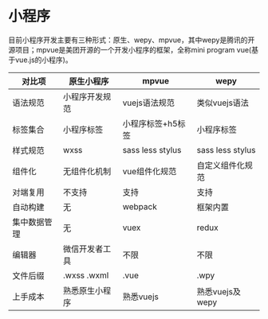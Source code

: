 # 小程序

目前小程序开发主要有三种形式：原生、wepy、mpvue，其中wepy是腾讯的开源项目；mpvue是美团开源的一个开发小程序的框架，全称mini program vue(基于vue.js的小程序)。


对比项          |	原生小程序	   | mpvue	 |  wepy
---|---|---|---
语法规范        |	小程序开发规范	|   vuejs语法规范	  |  类似vuejs语法
标签集合        |	小程序标签	    |  小程序标签+h5标签   |  小程序标签
样式规范        |	wxss	      |   sass less stylus |  sass less stylus
组件化          |	无组件化机制	|  vue组件化规范	  | 自定义组件化规范
对端复用        |	不支持	       |   支持	            |  支持
自动构建        |	 无	           |  webpack	       | 框架内置
集中数据管理    |   无	           |   vuex	           |  redux
编辑器          |	微信开发者工具	|   不限	         |   不限
文件后缀        |	.wxss .wxml	  |   .vue	          |  .wpy
上手成本        |	熟悉原生小程序	|   熟悉vuejs	     |  熟悉vuejs及wepy
